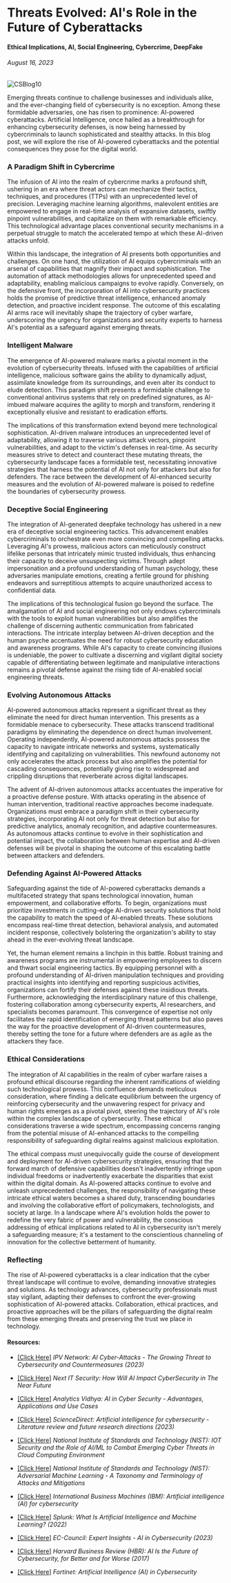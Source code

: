 # Threats Evolved: AI's Role in the Future of Cyberattacks
#### Ethical Implications, AI, Social Engineering, Cybercrime, DeepFake
###### August 16, 2023

![CSBlog10](https://github.com/CJanecka/Wisdom_for_the_Digital_World-My_Blog/assets/131223318/6b1c06e2-8bb4-4722-9684-cba3d7196df3)

Emerging threats continue to challenge businesses and individuals alike, and the ever-changing field of cybersecurity is no exception. Among these formidable adversaries, one has risen to prominence: AI-powered cyberattacks. Artificial Intelligence, once hailed as a breakthrough for enhancing cybersecurity defenses, is now being harnessed by cybercriminals to launch sophisticated and stealthy attacks. In this blog post, we will explore the rise of AI-powered cyberattacks and the potential consequences they pose for the digital world.

### A Paradigm Shift in Cybercrime

The infusion of AI into the realm of cybercrime marks a profound shift, ushering in an era where threat actors can mechanize their tactics, techniques, and procedures (TTPs) with an unprecedented level of precision. Leveraging machine learning algorithms, malevolent entities are empowered to engage in real-time analysis of expansive datasets, swiftly pinpoint vulnerabilities, and capitalize on them with remarkable efficiency. This technological advantage places conventional security mechanisms in a perpetual struggle to match the accelerated tempo at which these AI-driven attacks unfold.

Within this landscape, the integration of AI presents both opportunities and challenges. On one hand, the utilization of AI equips cybercriminals with an arsenal of capabilities that magnify their impact and sophistication. The automation of attack methodologies allows for unprecedented speed and adaptability, enabling malicious campaigns to evolve rapidly. Conversely, on the defensive front, the incorporation of AI into cybersecurity practices holds the promise of predictive threat intelligence, enhanced anomaly detection, and proactive incident response. The outcome of this escalating AI arms race will inevitably shape the trajectory of cyber warfare, underscoring the urgency for organizations and security experts to harness AI's potential as a safeguard against emerging threats.

### Intelligent Malware

The emergence of AI-powered malware marks a pivotal moment in the evolution of cybersecurity threats. Infused with the capabilities of artificial intelligence, malicious software gains the ability to dynamically adjust, assimilate knowledge from its surroundings, and even alter its conduct to elude detection. This paradigm shift presents a formidable challenge to conventional antivirus systems that rely on predefined signatures, as AI-imbued malware acquires the agility to morph and transform, rendering it exceptionally elusive and resistant to eradication efforts.

The implications of this transformation extend beyond mere technological sophistication. AI-driven malware introduces an unprecedented level of adaptability, allowing it to traverse various attack vectors, pinpoint vulnerabilities, and adapt to the victim's defenses in real-time. As security measures strive to detect and counteract these mutating threats, the cybersecurity landscape faces a formidable test, necessitating innovative strategies that harness the potential of AI not only for attackers but also for defenders. The race between the development of AI-enhanced security measures and the evolution of AI-powered malware is poised to redefine the boundaries of cybersecurity prowess.

### Deceptive Social Engineering

The integration of AI-generated deepfake technology has ushered in a new era of deceptive social engineering tactics. This advancement enables cybercriminals to orchestrate even more convincing and compelling attacks. Leveraging AI's prowess, malicious actors can meticulously construct lifelike personas that intricately mimic trusted individuals, thus enhancing their capacity to deceive unsuspecting victims. Through adept impersonation and a profound understanding of human psychology, these adversaries manipulate emotions, creating a fertile ground for phishing endeavors and surreptitious attempts to acquire unauthorized access to confidential data.

The implications of this technological fusion go beyond the surface. The amalgamation of AI and social engineering not only endows cybercriminals with the tools to exploit human vulnerabilities but also amplifies the challenge of discerning authentic communication from fabricated interactions. The intricate interplay between AI-driven deception and the human psyche accentuates the need for robust cybersecurity education and awareness programs. While AI's capacity to create convincing illusions is undeniable, the power to cultivate a discerning and vigilant digital society capable of differentiating between legitimate and manipulative interactions remains a pivotal defense against the rising tide of AI-enabled social engineering threats.

### Evolving Autonomous Attacks

AI-powered autonomous attacks represent a significant threat as they eliminate the need for direct human intervention. This presents as a formidable menace to cybersecurity. These attacks transcend traditional paradigms by eliminating the dependence on direct human involvement. Operating independently, AI-powered autonomous attacks possess the capacity to navigate intricate networks and systems, systematically identifying and capitalizing on vulnerabilities. This newfound autonomy not only accelerates the attack process but also amplifies the potential for cascading consequences, potentially giving rise to widespread and crippling disruptions that reverberate across digital landscapes.

The advent of AI-driven autonomous attacks accentuates the imperative for a proactive defense posture. With attacks operating in the absence of human intervention, traditional reactive approaches become inadequate. Organizations must embrace a paradigm shift in their cybersecurity strategies, incorporating AI not only for threat detection but also for predictive analytics, anomaly recognition, and adaptive countermeasures. As autonomous attacks continue to evolve in their sophistication and potential impact, the collaboration between human expertise and AI-driven defenses will be pivotal in shaping the outcome of this escalating battle between attackers and defenders.

### Defending Against AI-Powered Attacks

Safeguarding against the tide of AI-powered cyberattacks demands a multifaceted strategy that spans technological innovation, human empowerment, and collaborative efforts. To begin, organizations must prioritize investments in cutting-edge AI-driven security solutions that hold the capability to match the speed of AI-enabled threats. These solutions encompass real-time threat detection, behavioral analysis, and automated incident response, collectively bolstering the organization's ability to stay ahead in the ever-evolving threat landscape.

Yet, the human element remains a linchpin in this battle. Robust training and awareness programs are instrumental in empowering employees to discern and thwart social engineering tactics. By equipping personnel with a profound understanding of AI-driven manipulation techniques and providing practical insights into identifying and reporting suspicious activities, organizations can fortify their defenses against these insidious threats. Furthermore, acknowledging the interdisciplinary nature of this challenge, fostering collaboration among cybersecurity experts, AI researchers, and specialists becomes paramount. This convergence of expertise not only facilitates the rapid identification of emerging threat patterns but also paves the way for the proactive development of AI-driven countermeasures, thereby setting the tone for a future where defenders are as agile as the attackers they face.

### Ethical Considerations

The integration of AI capabilities in the realm of cyber warfare raises a profound ethical discourse regarding the inherent ramifications of wielding such technological prowess. This confluence demands meticulous consideration, where finding a delicate equilibrium between the urgency of reinforcing cybersecurity and the unwavering respect for privacy and human rights emerges as a pivotal pivot, steering the trajectory of AI's role within the complex landscape of cybersecurity. These ethical considerations traverse a wide spectrum, encompassing concerns ranging from the potential misuse of AI-enhanced attacks to the compelling responsibility of safeguarding digital realms against malicious exploitation.

The ethical compass must unequivocally guide the course of development and deployment for AI-driven cybersecurity strategies, ensuring that the forward march of defensive capabilities doesn't inadvertently infringe upon individual freedoms or inadvertently exacerbate the disparities that exist within the digital domain. As AI-powered attacks continue to evolve and unleash unprecedented challenges, the responsibility of navigating these intricate ethical waters becomes a shared duty, transcending boundaries and involving the collaborative effort of policymakers, technologists, and society at large. In a landscape where AI's evolution holds the power to redefine the very fabric of power and vulnerability, the conscious addressing of ethical implications related to AI in cybersecurity isn't merely a safeguarding measure; it's a testament to the conscientious channeling of innovation for the collective betterment of humanity.

### Reflecting

The rise of AI-powered cyberattacks is a clear indication that the cyber threat landscape will continue to evolve, demanding innovative strategies and solutions. As technology advances, cybersecurity professionals must stay vigilant, adapting their defenses to confront the ever-growing sophistication of AI-powered attacks. Collaboration, ethical practices, and proactive approaches will be the pillars of safeguarding the digital realm from these emerging threats and preserving the trust we place in technology.

#### Resources:

- [[Click Here]](https://ipvnetwork.com/ai-cyber-attacks-the-growing-threat-to-cybersecurity-and-countermeasures/#:~:text=Weaponizing%20Machine%2Dlearning&text=AI%20aids%20defenders%20in%20identifying,machine%20learning%20to%20their%20advantage.) *IPV Network: AI Cyber-Attacks - The Growing Threat to Cybersecurity and Countermeasures (2023)*

- [[Click Here]](https://nextitsecurity.com/how-will-ai-impact-cybersecurity-in-the-near-future/) *Next IT Security: How Will AI Impact CyberSecurity in The Near Future*

- [[Click Here]](https://www.analyticsvidhya.com/blog/2023/02/future-of-ai-and-machine-learning-in-cybersecurity/) *Analytics Vidhya: AI in Cyber Security - Advantages, Applications and Use Cases*

- [[Click Here]](https://pdf.sciencedirectassets.com/272144/1-s2.0-S1566253523X00050/1-s2.0-S1566253523001136/main.pdf?X-Amz-Security-Token=IQoJb3JpZ2luX2VjELL%2F%2F%2F%2F%2F%2F%2F%2F%2F%2FwEaCXVzLWVhc3QtMSJHMEUCIQDLEE6mFD91ag%2BwplnrVIEQPV3Hj4O9DGsuiS42BD4CxwIgOUMCBLzWbBFIqiwPr%2Bxp%2Fobwmr%2BaIFWW7FRnKNNm2NsqswUIaxAFGgwwNTkwMDM1NDY4NjUiDKFxZe1oSayitDZhdCqQBd1MeQV4ikVlGyxt1k3W1HGxsfEuOT3KFLyiG8ZTZTwy9S4XVkJJKTlJj23JcrzRtP2Zp%2FBVmtVnio4Rnbx6%2FurP0NRZCLW9wJjh8zNSRvwZ6r5edw5qfCAIINrcUcDdP3rrIbLSDiAOnAox1muuaJ6qRZuzE%2BmgObBk1FCc%2FCQV0xVqyreyf1pVWvG1E5jc8poKkXMMuL7%2B8kGBzTY52mndHNQda5C%2B1Yuv5FyWdkaJOzMnDFTh%2F%2FvpC3TLpV1Q2%2BAfmLIyFg3Vqjz6yAbvJZhXXGSEq4j9Ts9MYnwmwk0ClBKKdHFsAxfF638Kp%2BcMEKS%2BikJEtXQr%2F6H8Pzql2fOzJeCeIe%2BXQOuL5jloz3pmNuQ%2BlttvTkNg4xrBn9lMxpgIEfyF%2FNSJmtZFruc3xAAPV3RdmZTScbQZAteHUjnqjJl0GCvEroSIWNTQxpGhS%2FcSTkzp88%2FPVRpxir%2Bp9BMandLQQ3b0RMpk8%2FuAeiI2JOHPtIgvHIpOlp7%2FJUBBjc0rcsW35Rs%2B2xhjvXn31rUldf5Yov462hwdePxOKbjOu9VBw3gR56tKA2i3el7bTzU6EBhp3aXgnxXZeL8goLWZK6XBVej%2Bukf4uN4Jr2A2A82pmGgZLKK5Dttv%2BMHQpgmZB1%2Fx1%2BaREF0FWOZht14GxmZPU52YJ0x9Dhw0W9idxm9dmZE%2FVrFzgSFKarlOmlFnhM33Aq%2FTO%2F2AOvsZ0P1QxBkbipB6E0hBA4m%2BNfdnMRk7NmU8QggeMBmT1XnrdkGQepRQ1dhtT7AuxpmMZc4BBWHQ1sBFvONZb0xqA97Nto9%2Fk27SM7LIY8eSGFoxSiKjqYuEOc4oosvNNj5FkR3X2bbFJBUWUjEJkihGNzq2MOPu9aYGOrEB%2Ftqt%2F8jojlMUKrRqxzDDpSm6B59UDg8b6qllA7bd%2FRW9Xz%2BBHHqGsGMicqDwbB1qsDu6uosgKB1LYasYmHB5zTle9rbIX%2F7pFNgHAEyJ16xi%2BjQjGMFEQXNtIAy7Tkxr6GVET0gdb6cK9sEgP3mPNMi23gcc%2FzNjvzexjnlFr2uaDWKiQFDpEm7Gt1jcwgXUj%2BKqAUwlmQ7AZB073E6g8PcwHKo%2Bz%2BlKSLDoosjSkcuq&X-Amz-Algorithm=AWS4-HMAC-SHA256&X-Amz-Date=20230817T020401Z&X-Amz-SignedHeaders=host&X-Amz-Expires=300&X-Amz-Credential=ASIAQ3PHCVTY5LPATRF7%2F20230817%2Fus-east-1%2Fs3%2Faws4_request&X-Amz-Signature=0dda26e40e827922596d07fe08979dc37799104f5de35398fb7539a38152b108&hash=f6b568db7a936ab86d2cf93e29458792ecb16780328b92b50d8f2b5b755d8e9c&host=68042c943591013ac2b2430a89b270f6af2c76d8dfd086a07176afe7c76c2c61&pii=S1566253523001136&tid=spdf-f89272c6-5962-4d04-aea6-88836ce20993&sid=05f9552575178748d35ab27521327fd28f04gxrqa&type=client&tsoh=d3d3LnNjaWVuY2VkaXJlY3QuY29t&ua=0f1559045500545f56035f&rr=7f7e580e08f2145f&cc=us) *ScienceDirect: Artificial intelligence for cybersecurity - Literature review and future research directions (2023)*

- [[Click Here]](https://www.nist.gov/system/files/documents/2020/07/13/Temechu-IoT%20Security%20_%20Final.pdf) *National Institute of Standards and Technology (NIST): IOT Security and the Role of AI/ML to Combat Emerging
Cyber Threats in Cloud Computing Environment*

- [[Click Here]](https://nvlpubs.nist.gov/nistpubs/ai/NIST.AI.100-2e2023.ipd.pdf) *National Institute of Standards and Technology (NIST): Adversarial Machine Learning - A Taxonomy and Terminology of Attacks and Mitigations*

- [[Click Here]](https://www.ibm.com/security/artificial-intelligence#:~:text=AI%20is%20changing%20the%20game,augment%20under%2Dresourced%20security%20operations.&text=As%20cyberattacks%20grow%20in%20volume,analysts%20stay%20ahead%20of%20threats.) *International Business Machines (IBM): Artificial intelligence (AI) for cybersecurity*

- [[Click Here]](https://www.splunk.com/en_us/data-insider/ai-and-machine-learning.html) *Splunk: What Is Artificial Intelligence and Machine Learning? (2022)*

- [[Click Here]](https://www.eccouncil.org/cybersecurity-exchange/interview/regulations-for-artificial-intelligence-in-cybersecurity/) *EC-Council: Expert Insights - AI in Cybersecurity (2023)*

- [[Click Here]](https://hbr.org/2017/05/ai-is-the-future-of-cybersecurity-for-better-and-for-worse) *Harvard Business Review (HBR): AI Is the Future of Cybersecurity, for Better and for Worse (2017)*

- [[Click Here]](https://www.fortinet.com/resources/cyberglossary/artificial-intelligence-in-cybersecurity) *Fortinet: Artificial Intelligence (AI) in Cybersecurity*
